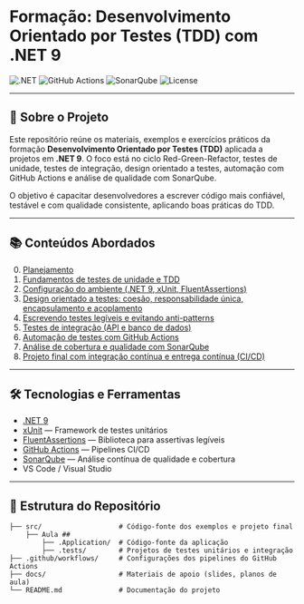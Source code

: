 # Formação: Desenvolvimento Orientado por Testes (TDD) com .NET 9

![.NET](https://img.shields.io/badge/.NET-9-512BD4?style=flat&logo=dotnet)
![GitHub Actions](https://img.shields.io/badge/CI/CD-GitHub%20Actions-2088FF?style=flat&logo=githubactions)
![SonarQube](https://img.shields.io/badge/Quality-SonarQube-4E9BCD?style=flat&logo=sonarqube)
![License](https://img.shields.io/badge/license-MIT-blue.svg)

---

## 📖 Sobre o Projeto

Este repositório reúne os materiais, exemplos e exercícios práticos da formação **Desenvolvimento Orientado por Testes (TDD)** aplicada a projetos em **.NET 9**. O foco está no ciclo Red-Green-Refactor, testes de unidade, testes de integração, design orientado a testes, automação com GitHub Actions e análise de qualidade com SonarQube.

O objetivo é capacitar desenvolvedores a escrever código mais confiável, testável e com qualidade consistente, aplicando boas práticas do TDD.

---

## 📚 Conteúdos Abordados



0. [Planejamento](/docs/0%20-%20Planejamento.md)
1. [Fundamentos de testes de unidade e TDD](/docs/1%20-%20Fundamentos%20de%20testes%20de%20unidade%20e%20TDD.md)  
2. [Configuração do ambiente (.NET 9, xUnit, FluentAssertions)](/docs/2%20-%20Configuração%20do%20Ambiente.md) 
3. [Design orientado a testes: coesão, responsabilidade única, encapsulamento e acoplamento](/docs/3%20-%20Design%20Orientado%20a%20Testes.md)  
4. [Escrevendo testes legíveis e evitando anti-patterns](/docs/4%20-%20Escrevendo%20Testes%20Legíveis%20e%20Evitando%20Anti-patterns.md)  
5. [Testes de integração (API e banco de dados)](/docs/5%20-%20Testes%20de%20Integração.md)  
6. [Automação de testes com GitHub Actions](/docs/6%20-%20Automação%20de%20Testes%20com%20GitHub%20Actions.md)  
7. [Análise de cobertura e qualidade com SonarQube](/docs/7%20-%20Análise%20de%20Cobertura%20e%20Qualidade%20com%20SonarQube.md)  
8. [Projeto final com integração contínua e entrega contínua (CI/CD)](/docs/8%20-%20Projeto%20Final%20+%20Integração%20Contínua.md)  

---

## 🛠️ Tecnologias e Ferramentas

- [.NET 9](https://dotnet.microsoft.com/en-us/download/dotnet/9.0)  
- [xUnit](https://xunit.net/) — Framework de testes unitários  
- [FluentAssertions](https://fluentassertions.com/) — Biblioteca para assertivas legíveis  
- [GitHub Actions](https://github.com/features/actions) — Pipelines CI/CD  
- [SonarQube](https://www.sonarqube.org/) — Análise contínua de qualidade e cobertura  
- VS Code / Visual Studio  

---

## 📁 Estrutura do Repositório

```plaintext
├── src/                   # Código-fonte dos exemplos e projeto final
    ├── Aula ##
        ├── .Application/  # Código-fonte da aplicação 
        ├── .tests/        # Projetos de testes unitários e integração
├── .github/workflows/     # Configurações dos pipelines do GitHub Actions
├── docs/                  # Materiais de apoio (slides, planos de aula)
└── README.md              # Documentação do projeto
```